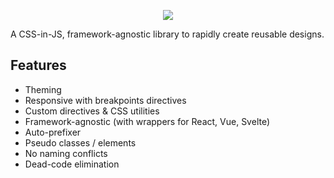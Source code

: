 <p align="center">
</p>

<p align="center">
    <a href="https://github.com/QuiiBz/niftycss/actions">
        <img src="https://github.com/QuiiBz/niftycss/workflows/Lint/badge.svg" />
    </a>
</p>

A CSS-in-JS, framework-agnostic library to rapidly create reusable designs.

## Features
- Theming
- Responsive with breakpoints directives
- Custom directives & CSS utilities
- Framework-agnostic (with wrappers for React, Vue, Svelte)
- Auto-prefixer
- Pseudo classes / elements
- No naming conflicts
- Dead-code elimination
